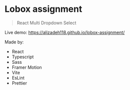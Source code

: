 # Lobox assignment 
> React Multi Dropdown Select

Live demo: https://alizadeh118.github.io/lobox-assignment/

Made by:
- React
- Typescript
- Sass
- Framer Motion
- Vite
- EsLint
- Prettier


